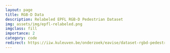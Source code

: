```yaml
---
layout: page
title: RGB-D Data
description: Relabeled EPFL RGB-D Pedestrian Dataset
img: assets/img/epfl-relabeled.png
imgclass: fill
importance: 2
category: code
redirect: https://iiw.kuleuven.be/onderzoek/eavise/dataset-rgbd-pedestrian-relabeled/home
---
```

